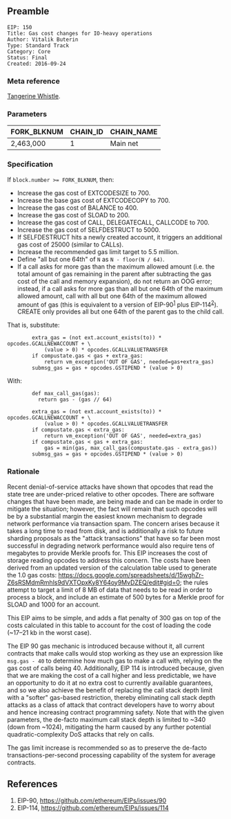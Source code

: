 ## Preamble
```
EIP: 150
Title: Gas cost changes for IO-heavy operations
Author: Vitalik Buterin
Type: Standard Track
Category: Core
Status: Final
Created: 2016-09-24
```
### Meta reference

[Tangerine Whistle](eip-0608.md).

### Parameters

|   FORK_BLKNUM   |  CHAIN_ID  | CHAIN_NAME  |
|-----------------|------------|-------------|
|    2,463,000    |     1      | Main net    |

### Specification

If `block.number >= FORK_BLKNUM`, then:
- Increase the gas cost of EXTCODESIZE to 700.
- Increase the base gas cost of EXTCODECOPY to 700.
- Increase the gas cost of BALANCE to 400.
- Increase the gas cost of SLOAD to 200.
- Increase the gas cost of CALL, DELEGATECALL, CALLCODE to 700.
- Increase the gas cost of SELFDESTRUCT to 5000.
- If SELFDESTRUCT hits a newly created account, it triggers an additional gas cost of 25000 (similar to CALLs).
- Increase the recommended gas limit target to 5.5 million.
- Define "all but one 64th" of `N` as `N - floor(N / 64)`.
- If a call asks for more gas than the maximum allowed amount (i.e. the total amount of gas remaining in the parent after subtracting the gas cost of the call and memory expansion), do not return an OOG error; instead, if a call asks for more gas than all but one 64th of the maximum allowed amount, call with all but one 64th of the maximum allowed amount of gas (this is equivalent to a version of EIP-90<sup>[1](https://github.com/ethereum/EIPs/issues/90)</sup> plus EIP-114<sup>[2](https://github.com/ethereum/EIPs/issues/114)</sup>). CREATE only provides all but one 64th of the parent gas to the child call.

That is, substitute:

```
        extra_gas = (not ext.account_exists(to)) * opcodes.GCALLNEWACCOUNT + \
            (value > 0) * opcodes.GCALLVALUETRANSFER
        if compustate.gas < gas + extra_gas:
            return vm_exception('OUT OF GAS', needed=gas+extra_gas)
        submsg_gas = gas + opcodes.GSTIPEND * (value > 0)
```

With:

```
        def max_call_gas(gas):
          return gas - (gas // 64)

        extra_gas = (not ext.account_exists(to)) * opcodes.GCALLNEWACCOUNT + \
            (value > 0) * opcodes.GCALLVALUETRANSFER
        if compustate.gas < extra_gas:
            return vm_exception('OUT OF GAS', needed=extra_gas)
        if compustate.gas < gas + extra_gas:
            gas = min(gas, max_call_gas(compustate.gas - extra_gas))
        submsg_gas = gas + opcodes.GSTIPEND * (value > 0)
```

### Rationale

Recent denial-of-service attacks have shown that opcodes that read the state tree are under-priced relative to other opcodes. There are software changes that have been made, are being made and can be made in order to mitigate the situation; however, the fact will remain that such opcodes will be by a substantial margin the easiest known mechanism to degrade network performance via transaction spam. The concern arises because it takes a long time to read from disk, and is additionally a risk to future sharding proposals as the "attack transactions" that have so far been most successful in degrading network performance would also require tens of megabytes to provide Merkle proofs for. This EIP increases the cost of storage reading opcodes to address this concern. The costs have been derived from an updated version of the calculation table used to generate the 1.0 gas costs: https://docs.google.com/spreadsheets/d/15wghZr-Z6sRSMdmRmhls9dVXTOpxKy8Y64oy9MvDZEQ/edit#gid=0; the rules attempt to target a limit of 8 MB of data that needs to be read in order to process a block, and include an estimate of 500 bytes for a Merkle proof for SLOAD and 1000 for an account.

This EIP aims to be simple, and adds a flat penalty of 300 gas on top of the costs calculated in this table to account for the cost of loading the code (~17–21 kb in the worst case).

The EIP 90 gas mechanic is introduced because without it, all current contracts that make calls would stop working as they use an expression like `msg.gas - 40` to determine how much gas to make a call with, relying on the gas cost of calls being 40. Additionally, EIP 114 is introduced because, given that we are making the cost of a call higher and less predictable, we have an opportunity to do it at no extra cost to currently available guarantees, and so we also achieve the benefit of replacing the call stack depth limit with a "softer" gas-based restriction, thereby eliminating call stack depth attacks as a class of attack that contract developers have to worry about and hence increasing contract programming safety. Note that with the given parameters, the de-facto maximum call stack depth is limited to ~340 (down from ~1024), mitigating the harm caused by any further potential quadratic-complexity DoS attacks that rely on calls.

The gas limit increase is recommended so as to preserve the de-facto transactions-per-second processing capability of the system for average contracts.

## References

1. EIP-90, https://github.com/ethereum/EIPs/issues/90
2. EIP-114, https://github.com/ethereum/EIPs/issues/114
